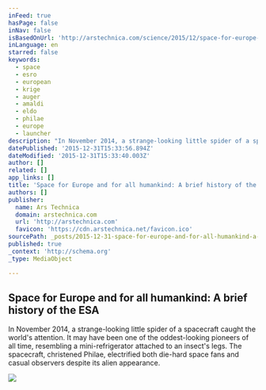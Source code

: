 ```yaml
---
inFeed: true
hasPage: false
inNav: false
isBasedOnUrl: 'http://arstechnica.com/science/2015/12/space-for-europe-and-for-all-humankind-a-brief-history-of-the-esa/'
inLanguage: en
starred: false
keywords:
  - space
  - esro
  - european
  - krige
  - auger
  - amaldi
  - eldo
  - philae
  - europe
  - launcher
description: "In November 2014, a strange-looking little spider of a spacecraft caught the world's attention. It may have been one of the oddest-looking pioneers of all time, resembling a mini-refrigerator attached to an insect's legs. The spacecraft, christened Philae, electrified both die-hard space fans and casual observers despite its alien appearance."
datePublished: '2015-12-31T15:33:56.894Z'
dateModified: '2015-12-31T15:33:40.003Z'
author: []
related: []
app_links: []
title: 'Space for Europe and for all humankind: A brief history of the ESA'
authors: []
publisher:
  name: Ars Technica
  domain: arstechnica.com
  url: 'http://arstechnica.com'
  favicon: 'https://cdn.arstechnica.net/favicon.ico'
sourcePath: _posts/2015-12-31-space-for-europe-and-for-all-humankind-a-brief-history-of-t.md
published: true
_context: 'http://schema.org'
_type: MediaObject

---
```

<article style=""><h1>Space for Europe and for all humankind: A brief history of the ESA</h1><p>In November 2014, a strange-looking little spider of a spacecraft caught the world's attention. It may have been one of the oddest-looking pioneers of all time, resembling a mini-refrigerator attached to an insect's legs. The spacecraft, christened Philae, electrified both die-hard space fans and casual observers despite its alien appearance.</p><img src="https://s3-us-west-2.amazonaws.com/the-grid-img/p/ffbce0799d3f23ab0821b9e626c0d0443fa0c79a.jpg" /></article>